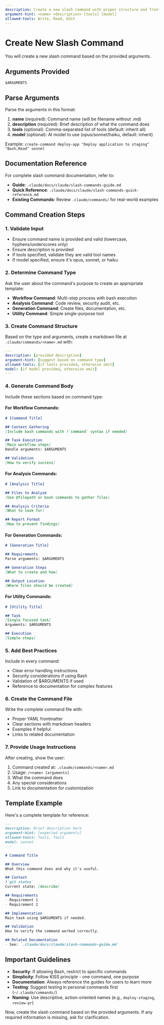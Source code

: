 ```yaml
---
description: Create a new slash command with proper structure and frontmatter
argument-hint: <name> <description> [tools] [model]
allowed-tools: Write, Read, Edit
---
```


# Create New Slash Command

You will create a new slash command based on the provided arguments.

## Arguments Provided
`$ARGUMENTS`

## Parse Arguments
Parse the arguments in this format:
1. **name** (required): Command name (will be filename without .md)
2. **description** (required): Brief description of what the command does
3. **tools** (optional): Comma-separated list of tools (default: inherit all)
4. **model** (optional): AI model to use (opus/sonnet/haiku, default: inherit)

Example: `create-command deploy-app "Deploy application to staging" "Bash,Read" sonnet`

## Documentation Reference
For complete slash command documentation, refer to:
- **Guide**: `.claude/docs/claude/slash-commands-guide.md`
- **Quick Reference**: `.claude/docs/claude/slash-commands-quick-reference.md`
- **Existing Commands**: Review `.claude/commands/` for real-world examples

## Command Creation Steps

### 1. Validate Input
- Ensure command name is provided and valid (lowercase, hyphens/underscores only)
- Ensure description is provided
- If tools specified, validate they are valid tool names
- If model specified, ensure it's opus, sonnet, or haiku

### 2. Determine Command Type
Ask the user about the command's purpose to create an appropriate template:
- **Workflow Command**: Multi-step process with bash execution
- **Analysis Command**: Code review, security audit, etc.
- **Generation Command**: Create files, documentation, etc.
- **Utility Command**: Simple single-purpose tool

### 3. Create Command Structure

Based on the type and arguments, create a markdown file at `.claude/commands/<name>.md` with:

```yaml
---
description: [provided description]
argument-hint: [suggest based on command type]
allowed-tools: [if tools provided, otherwise omit]
model: [if model provided, otherwise omit]
---
```

### 4. Generate Command Body

Include these sections based on command type:

#### For Workflow Commands:
```markdown
# [Command Title]

## Context Gathering
[Include bash commands with !`command` syntax if needed]

## Task Execution
[Main workflow steps]
Handle arguments: $ARGUMENTS

## Validation
[How to verify success]
```

#### For Analysis Commands:
```markdown
# [Analysis Title]

## Files to Analyze
[Use @filepath or bash commands to gather files]

## Analysis Criteria
[What to look for]

## Report Format
[How to present findings]
```

#### For Generation Commands:
```markdown
# [Generation Title]

## Requirements
Parse arguments: $ARGUMENTS

## Generation Steps
[What to create and how]

## Output Location
[Where files should be created]
```

#### For Utility Commands:
```markdown
# [Utility Title]

## Task
[Single focused task]
Arguments: $ARGUMENTS

## Execution
[Simple steps]
```

### 5. Add Best Practices

Include in every command:
- Clear error handling instructions
- Security considerations if using Bash
- Validation of $ARGUMENTS if used
- Reference to documentation for complex features

### 6. Create the Command File

Write the complete command file with:
- Proper YAML frontmatter
- Clear sections with markdown headers
- Examples if helpful
- Links to related documentation

### 7. Provide Usage Instructions

After creating, show the user:
1. Command created at: `.claude/commands/<name>.md`
2. Usage: `/<name> [arguments]`
3. What the command does
4. Any special considerations
5. Link to documentation for customization

## Template Example

Here's a complete template for reference:

```markdown
---
description: Brief description here
argument-hint: [expected arguments]
allowed-tools: Tool1, Tool2
model: sonnet
---

# Command Title

## Overview
What this command does and why it's useful.

## Context
!`git status`
Current state: [describe]

## Requirements
- Requirement 1
- Requirement 2

## Implementation
Main task using $ARGUMENTS if needed.

## Validation
How to verify the command worked correctly.

## Related Documentation
- See: `.claude/docs/claude/slash-commands-guide.md`
```

## Important Guidelines

- **Security**: If allowing Bash, restrict to specific commands
- **Simplicity**: Follow KISS principle - one command, one purpose
- **Documentation**: Always reference the guides for users to learn more
- **Testing**: Suggest testing in personal commands first (`~/.claude/commands/`)
- **Naming**: Use descriptive, action-oriented names (e.g., `deploy-staging`, `review-pr`)

Now, create the slash command based on the provided arguments. If any required information is missing, ask for clarification.